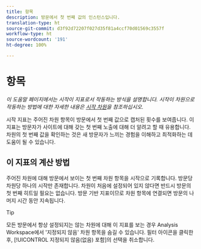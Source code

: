 ```yaml
---
title: 항목
description: 방문에서 첫 번째 값의 인스턴스입니다.
translation-type: ht
source-git-commit: d3f92d72207f027d35f81a4ccf70d01569c3557f
workflow-type: ht
source-wordcount: '191'
ht-degree: 100%

---
```



# 항목

*이 도움말 페이지에서는 시작이 지표로서 작동하는 방식을 설명합니다. 시작이 차원으로 작동하는 방법에 대한 자세한 내용은 [시작 차원](../dimensions/entry-dimensions.md)을 참조하십시오.*

시작 지표는 주어진 차원 항목이 방문에서 첫 번째 값으로 캡처된 횟수를 보여줍니다. 이 지표는 방문자가 사이트에 대해 갖는 첫 번째 노출에 대해 더 알려고 할 때 유용합니다. 차원의 첫 번째 값을 확인하는 것은 새 방문자가 느끼는 경험을 이해하고 최적화하는 데 도움이 될 수 있습니다.

## 이 지표의 계산 방법

주어진 차원에 대해 방문에서 보이는 첫 번째 차원 항목을 시작으로 기록합니다. 방문당 차원당 하나의 시작만 존재합니다. 차원이 처음에 설정되어 있지 않다면 반드시 방문의 첫 번째 히트일 필요는 없습니다. 방문 기반 지표이므로 차원 항목에 연결되면 방문의 나머지 시간 동안 지속됩니다.

>[!TIP]
>
>모든 방문에서 항상 설정되지는 않는 차원에 대해 이 지표를 보는 경우 Analysis Workspace에서 &#39;지정되지 않음&#39; 차원 항목을 숨길 수 있습니다. 필터 아이콘을 클릭한 후, [!UICONTROL 지정되지 않음(없음) 포함]의 선택을 취소합니다.
